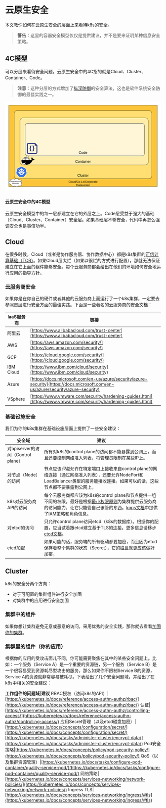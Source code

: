 # 云原生安全

本文教你如何在云原生安全的层面上来看待k8s的安全。

>**警告**：这里的容器安全模型仅仅是提供建议，并不是要来证明某种信息安全策略。

## 4C模型

可以分层来看待安全问题。云原生安全中的4C指的就是Cloud、Cluster、Container、Code。

>**注意**：这种分层的方式增加了[纵深防御](https://en.wikipedia.org/wiki/Defense_in_depth_(computing))的安全算法，这也是软件系统安全防御的最佳实践之一。

![4c.png](img/4c.png)

#### 云原生安全中的4C模型

云原生安全模型中的每一层都建立在它的外层之上。Code层受益于强大的基础（Cloud、Cluster、Container）安全层。如果基础层不够安全，代码中再怎么强调安全也是事倍功半。

## Cloud

在很多时候，Cloud（或者是协作服务器、协作数据中心）都是k8s集群的[可信计算基础（TCB）](https://en.wikipedia.org/wiki/Trusted_computing_base)。如果Cloud层太烂（如果以很烂的方式进行配置），那就无法保证建立在它上面的组件能够安全。每个云服务商都会给出在他们的环境如何安全地运行应用的指导方针。

### 云服务商安全

如果你是在你自己的硬件或者其他的云服务商上面运行了一个k8s集群，一定要去参照首层进行安全方面的最佳实践。下面是一些著名的云服务商的安全文档：

**IaaS服务商**|**链接**
-|-
阿里云|[https://www.alibabacloud.com/trust-center](https://www.alibabacloud.com/trust-center)
AWS|[https://aws.amazon.com/security/](https://aws.amazon.com/security/)
GCP|[https://cloud.google.com/security/](https://cloud.google.com/security/)
IBM Cloud|[https://www.ibm.com/cloud/security](https://www.ibm.com/cloud/security)
Azure|[https://docs.microsoft.com/en-us/azure/security/azure-security](https://docs.microsoft.com/en-us/azure/security/azure-security)
VSphere|[https://www.vmware.com/security/hardening-guides.html](https://www.vmware.com/security/hardening-guides.html)

### 基础设施安全

我们为你的k8s集群在基础设施层面上提供了一些安全建议：

**安全域**|**建议**
-|-
对apiserver的访问（Control plane）|所有对k8s的control plane的访问都不能暴露到公网上，而且还要控制网络准入列表，将管理员限制在某些IP上。
对节点（Node）的访问|节点应该*只能*允许在特定端口上接收来自control plane的网络连接（通过网络准入列表），还要允许NodePort和LoadBalancer类型的服务能接收连接。如果可以的话，这些节点都不要暴露到公网上。
k8s对云服务商API的访问|每个云服务商都应该为k8s的control plane和节点提供一组不同的权限。最好是根据[最小权限原则](https://en.wikipedia.org/wiki/Principle_of_least_privilege)为集群提供云服务商的访问能力，让它只能管自己该管的东西。[kops文档](https://github.com/kubernetes/kops/blob/master/docs/iam_roles.md#iam-roles)中提供了IAM策略和角色信息。
对etcd的访问|只允许control plane访问etcd（k8s的数据库）。根据你的配置，应当试着跟etcd建立基于TLS的连接。更多信息请移步[etcd文档](https://github.com/etcd-io/etcd/tree/master/Documentation)。
etcd加密|如果可能的话，服务端的所有驱动都要加密，而且因为etcd保存着整个集群的状态（Secret），它的磁盘就更应该做好加密。

## Cluster

k8s的安全分两个方向：

- 对于可配置的集群组件进行安全加固
- 对集群中的应用进行安全加固

### 集群中的组件

如果你想让集群避免无意或恶意的访问，采用优秀的安全实践，那你就去看看[加固你的集群](https://v1-18.docs.kubernetes.io/docs/tasks/administer-cluster/securing-a-cluster/)。

### 集群里的组件（你的应用）

根据你的应用的受攻击面儿不同，你可能需要聚焦在其中的某些安全问题上。比如：一个服务（Service A）是一个重要的资源链，另一个服务（Service B）是一个很容易受到资源耗尽型攻击的服务，那么如果你不限制Service B的资源，Service A的资源就非常容易被耗尽。下表给出了几个安全问题域，并给出了在k8s中相关的安全建议：

**工作组件的问题域**|**建议**
RBAC授权（访问k8s的API）|[https://kubernetes.io/docs/reference/access-authn-authz/rbac/](https://kubernetes.io/docs/reference/access-authn-authz/rbac/)
认证|[https://kubernetes.io/docs/reference/access-authn-authz/controlling-access/](https://kubernetes.io/docs/reference/access-authn-authz/controlling-access/)
应用Secret管理（以及etcd磁盘加密）|[https://kubernetes.io/docs/concepts/configuration/secret/](https://kubernetes.io/docs/concepts/configuration/secret/)[https://kubernetes.io/docs/tasks/administer-cluster/encrypt-data/](https://kubernetes.io/docs/tasks/administer-cluster/encrypt-data/)
Pod安全策略|[https://kubernetes.io/docs/concepts/policy/pod-security-policy/](https://kubernetes.io/docs/concepts/policy/pod-security-policy/)
QoS（以及集群资源管理）|[https://kubernetes.io/docs/tasks/configure-pod-container/quality-service-pod/](https://kubernetes.io/docs/tasks/configure-pod-container/quality-service-pod/)
网络策略|[https://kubernetes.io/docs/concepts/services-networking/network-policies/](https://kubernetes.io/docs/concepts/services-networking/network-policies/)
Ingress TLS|[https://kubernetes.io/docs/concepts/services-networking/ingress/#tls](https://kubernetes.io/docs/concepts/services-networking/ingress/#tls)